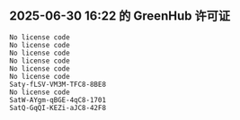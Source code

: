## 2025-06-30 16:22 的 GreenHub 许可证
```
No license code
No license code
No license code
No license code
No license code
No license code
Saty-fLSV-VM3M-TFC8-8BE8
No license code
SatW-AYgm-qBGE-4qC8-1701
SatQ-GqQI-KEZi-aJC8-42F8
```
